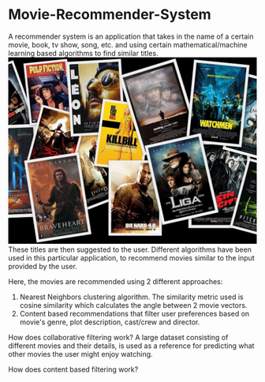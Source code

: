 # Movie-Recommender-System
A recommender system is an application that takes in the name of a certain movie, book, tv show, song, etc. and using certain mathematical/machine learning based algorithms to find similar titles.
![Movie_posters](images/img1.jpg)
These titles are then suggested to the user. Different algorithms have been used in this particular application, to recommend movies similar to the input provided by the user.

Here, the movies are recommended using 2 different approaches:
1. Nearest Neighbors clustering algorithm. The similarity metric used is cosine similarity which calculates the angle between 2 movie vectors.
2. Content based recommendations that filter user preferences based on movie's genre, plot description, cast/crew and director.

How does collaborative filtering work?
A large dataset consisting of different movies and their details, is used as a reference for predicting what other movies the user might enjoy watching.

How does content based filtering work?
